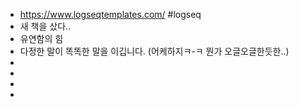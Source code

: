 - https://www.logseqtemplates.com/ #logseq
- 새 책을 샀다..
- 유연함의 힘
- 다정한 말이 똑똑한 말을 이깁니다. (어케하지ㅋ-ㅋ 뭔가 오글오글한듯한..)
-
-
-
-